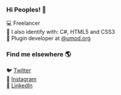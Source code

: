 ### Hi Peoples! 👋

💻 Freelancer <br>
🧪 I also identify with: C#, HTML5 and CSS3 <br>
👷 Plugin developer at [@umod.org](https://umod.org/user/Obito) <br>

### Find me elsewhere 🌎

🐦 [Twitter](https://twitter.com/sasukesz) <br>
📸 [Instagram](https://instagram.com/david.kns) <br>
💼 [LinkedIn](https://www.linkedin.com/in/sasuke-uchiha-5a0202201/) <br>
